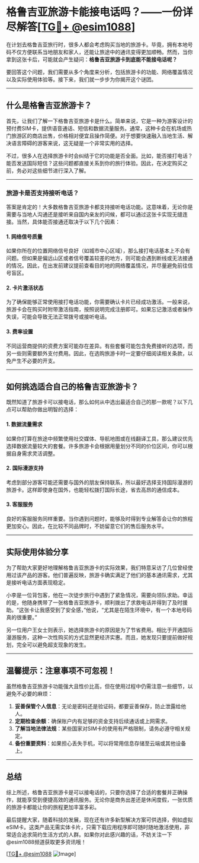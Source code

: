 # 格鲁吉亚旅游卡能接电话吗？——一份详尽解答[[TG💪+ @esim1088](https://t.me/s/esim1088)]

在计划去格鲁吉亚旅行时，很多人都会考虑购买当地的旅游卡。毕竟，拥有本地号码不仅方便联系当地朋友和家人，还能让旅途中的通讯变得更加顺畅。然而，当你拿到这张卡后，可能就会产生疑问：**格鲁吉亚旅游卡到底能不能接电话呢？**

要回答这个问题，我们需要从多个角度来分析，包括旅游卡的功能、网络覆盖情况以及实际使用体验等。接下来，我们就一步步为你揭开这个谜团。

---

## 什么是格鲁吉亚旅游卡？

首先，让我们了解一下格鲁吉亚旅游卡是什么。简单来说，它是一种为游客设计的预付费SIM卡，提供语音通话、短信和数据流量服务。通常，这种卡会在机场或热门旅游区的商店出售，价格相对便宜且操作简便。对于想要快速融入当地生活、解决语言障碍的游客来说，这无疑是一个非常实用的选择。

不过，很多人在选择旅游卡时会纠结于它的功能是否全面。比如，能否接打电话？能否发送国际短信？这些问题都直接关系到你的旅行体验。因此，在决定购买之前，务必对这些细节进行深入了解。

---

### **旅游卡是否支持接听电话？**

答案是肯定的！大多数格鲁吉亚旅游卡都支持接听电话功能。这意味着，无论你是需要与当地人沟通还是接听来自国内亲友的问候，都可以通过这张卡实现无缝连接。当然，具体能否接通还取决于以下几个因素：

#### **1. 网络信号质量**
如果你所在的位置网络信号良好（如城市中心区域），那么接打电话基本上不会有问题。但如果是偏远山区或者信号覆盖较差的地方，则可能会遇到断线或无法接通的情况。因此，在出发前建议提前查看目的地的网络覆盖情况，并尽量避免前往信号盲区。

#### **2. 卡片激活状态**
为了确保能够正常使用接打电话功能，你需要确认卡片已经成功激活。一般来说，旅游卡会在购买时附带激活指南，按照说明完成注册即可。如果忘记激活或者操作失误，可能会导致无法正常拨号或接听电话。

#### **3. 费率设置**
不同运营商提供的资费方案可能存在差异。有些套餐可能包含免费接听的选项，而另一些则需要额外支付费用。因此，在选购旅游卡时一定要仔细阅读相关条款，以免产生不必要的开支。

---

## 如何挑选适合自己的格鲁吉亚旅游卡？

既然知道了旅游卡可以接电话，那么如何从中选出最适合自己的那一款呢？以下几点可以帮助你做出明智的选择：

#### **1. 数据流量需求**
如果你打算在旅途中频繁使用社交媒体、导航地图或在线翻译工具，那么建议优先选择数据流量较大的套餐。许多旅游卡会根据用量划分不同的价位区间，你可以根据自身需求灵活调整。

#### **2. 国际漫游支持**
考虑到部分游客可能还需要与国外的朋友保持联系，所以最好选择支持国际漫游的旅游卡。这样即使身在国外，也能轻松拨打国际长途，省去高昂的通信成本。

#### **3. 客服服务**
良好的客服服务同样重要。当你遇到问题时，能够及时得到专业解答会让你的旅程更加安心。因此，在比较不同品牌时，不妨留意它们的售后服务水平。

---

## 实际使用体验分享

为了帮助大家更好地理解格鲁吉亚旅游卡的实际效果，我们特意采访了几位曾经使用过该产品的游客。他们普遍反映，旅游卡确实满足了他们的基本通讯需求，尤其是接听电话方面表现稳定。

小李是一位背包客，他在一次徒步旅行中遇到了紧急情况，需要向领队求助。幸运的是，他随身携带了一张格鲁吉亚旅游卡，顺利拨出了求救电话并得到了及时援助。“这张卡让我感受到了安全感，”他说，“尤其是在陌生环境中，有一个本地号码真的很重要。”

另一位用户王女士则表示，她选择旅游卡的原因是为了节省费用。相比于开通国际漫游服务，这种一次性购买的方式显然更经济实惠。而且，她发现只要提前做好规划，完全可以避免超支现象的发生。

---

## 温馨提示：注意事项不可忽视！

虽然格鲁吉亚旅游卡功能强大且性价比高，但在使用过程中仍需注意一些细节，以避免不必要的麻烦：

1. **妥善保管个人信息**：无论是密码还是验证码，都要妥善保存，防止泄露给他人。
2. **定期检查余额**：确保账户内有足够的资金支持后续通话或上网需求。
3. **了解当地法律法规**：某些国家对SIM卡的使用有严格限制，请务必遵守相关规定。
4. **备份重要资料**：如果担心丢失手机，可以将常用信息存储至云端或其他设备上。

---

## 总结

综上所述，格鲁吉亚旅游卡是可以接电话的，只要你选择了合适的套餐并正确操作，就能享受到便捷高效的通讯服务。无论你是商务出差还是休闲度假，一张优质的旅游卡都能让你的旅程更加丰富多彩。

最后提醒大家，随着科技的发展，现在还有许多新型解决方案可供选择，例如虚拟eSIM卡。这类产品无需实体卡片，只需下载应用程序即可随时随地激活使用，非常适合追求简约生活方式的人群。如果你对此感兴趣的话，不妨关注一下@esim1088频道获取更多资讯哦！

[[TG💪+ @esim1088](https://t.me/s/esim1088) ![Image](https://i.postimg.cc/4NQfJmqS/Snipaste-2025-05-13-00-14-12.png)]